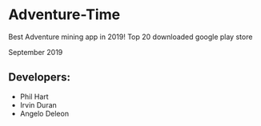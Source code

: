 # Adventure-Time
Best Adventure mining app in 2019! Top 20 downloaded google play store

September 2019

## Developers:
- Phil Hart
- Irvin Duran 
- Angelo Deleon
